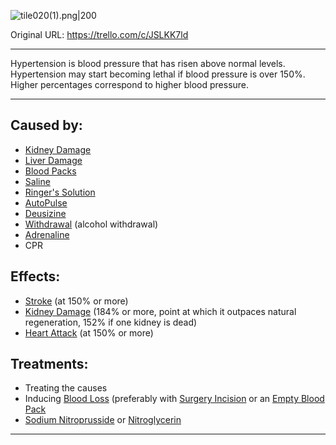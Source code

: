 ![tile020(1).png\|200](/Blood/Hypertension%20-%20Attachments/6718845db30472d958dd7acf.png)

Original URL: https://trello.com/c/JSLKK7ld

---

Hypertension is blood pressure that has risen above normal levels. Hypertension may start becoming lethal if blood pressure is over 150%. Higher percentages correspond to higher blood pressure.

---

## Caused by:

- [Kidney Damage](../Torso/Kidney%20Damage.md)
- [Liver Damage](../Torso/Liver%20Damage.md)
- [Blood Packs](../Items/Blood%20Packs.md)
- [Saline](../Items/Saline.md)
- [Ringer's Solution](../Items/Ringer's%20Solution.md)
- [AutoPulse](../Items/AutoPulse.md)
- [Deusizine](../Items/Deusizine.md)
- [Withdrawal](../Head_Brain/Withdrawal.md) (alcohol withdrawal)
- [Adrenaline](../Items/Adrenaline.md)
- CPR

## Effects:

- [Stroke](../Head_Brain/Stroke.md) (at 150% or more)
- [Kidney Damage](../Torso/Kidney%20Damage.md) (184% or more, point at which it outpaces natural regeneration, 152% if one kidney is dead)
- [Heart Attack](../Heart/Heart%20Attack.md) (at 150% or more)

## Treatments:

- Treating the causes
- Inducing [Blood Loss](Blood%20Loss.md) (preferably with [Surgery Incision](../Surgery/Surgery%20Incision.md) or an [Empty Blood Pack](../Items/Empty%20Blood%20Pack.md)
- [Sodium Nitroprusside](../Items/Sodium%20Nitroprusside.md) or [Nitroglycerin](../Items/Nitroglycerin.md)

---

